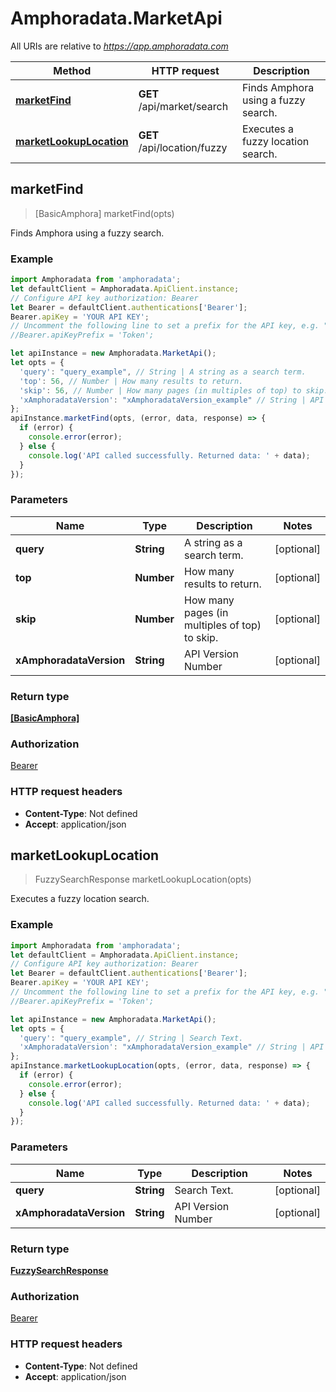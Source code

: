 # Amphoradata.MarketApi

All URIs are relative to *https://app.amphoradata.com*

Method | HTTP request | Description
------------- | ------------- | -------------
[**marketFind**](MarketApi.md#marketFind) | **GET** /api/market/search | Finds Amphora using a fuzzy search.
[**marketLookupLocation**](MarketApi.md#marketLookupLocation) | **GET** /api/location/fuzzy | Executes a fuzzy location search.



## marketFind

> [BasicAmphora] marketFind(opts)

Finds Amphora using a fuzzy search.

### Example

```javascript
import Amphoradata from 'amphoradata';
let defaultClient = Amphoradata.ApiClient.instance;
// Configure API key authorization: Bearer
let Bearer = defaultClient.authentications['Bearer'];
Bearer.apiKey = 'YOUR API KEY';
// Uncomment the following line to set a prefix for the API key, e.g. "Token" (defaults to null)
//Bearer.apiKeyPrefix = 'Token';

let apiInstance = new Amphoradata.MarketApi();
let opts = {
  'query': "query_example", // String | A string as a search term.
  'top': 56, // Number | How many results to return.
  'skip': 56, // Number | How many pages (in multiples of top) to skip.
  'xAmphoradataVersion': "xAmphoradataVersion_example" // String | API Version Number
};
apiInstance.marketFind(opts, (error, data, response) => {
  if (error) {
    console.error(error);
  } else {
    console.log('API called successfully. Returned data: ' + data);
  }
});
```

### Parameters


Name | Type | Description  | Notes
------------- | ------------- | ------------- | -------------
 **query** | **String**| A string as a search term. | [optional] 
 **top** | **Number**| How many results to return. | [optional] 
 **skip** | **Number**| How many pages (in multiples of top) to skip. | [optional] 
 **xAmphoradataVersion** | **String**| API Version Number | [optional] 

### Return type

[**[BasicAmphora]**](BasicAmphora.md)

### Authorization

[Bearer](../README.md#Bearer)

### HTTP request headers

- **Content-Type**: Not defined
- **Accept**: application/json


## marketLookupLocation

> FuzzySearchResponse marketLookupLocation(opts)

Executes a fuzzy location search.

### Example

```javascript
import Amphoradata from 'amphoradata';
let defaultClient = Amphoradata.ApiClient.instance;
// Configure API key authorization: Bearer
let Bearer = defaultClient.authentications['Bearer'];
Bearer.apiKey = 'YOUR API KEY';
// Uncomment the following line to set a prefix for the API key, e.g. "Token" (defaults to null)
//Bearer.apiKeyPrefix = 'Token';

let apiInstance = new Amphoradata.MarketApi();
let opts = {
  'query': "query_example", // String | Search Text.
  'xAmphoradataVersion': "xAmphoradataVersion_example" // String | API Version Number
};
apiInstance.marketLookupLocation(opts, (error, data, response) => {
  if (error) {
    console.error(error);
  } else {
    console.log('API called successfully. Returned data: ' + data);
  }
});
```

### Parameters


Name | Type | Description  | Notes
------------- | ------------- | ------------- | -------------
 **query** | **String**| Search Text. | [optional] 
 **xAmphoradataVersion** | **String**| API Version Number | [optional] 

### Return type

[**FuzzySearchResponse**](FuzzySearchResponse.md)

### Authorization

[Bearer](../README.md#Bearer)

### HTTP request headers

- **Content-Type**: Not defined
- **Accept**: application/json

